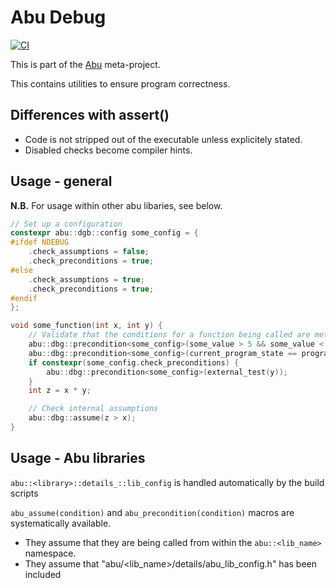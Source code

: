 # Abu Debug

[![CI](https://github.com/abu-lib/debug/actions/workflows/ci.yml/badge.svg)](https://github.com/abu-lib/debug/actions/workflows/ci.yml)

This is part of the [Abu](http://github.com/abu-lib/abu) meta-project.

This contains utilities to ensure program correctness.

## Differences with assert()

- Code is not stripped out of the executable unless explicitely stated.
- Disabled checks become compiler hints.

## Usage - general

**N.B.** For usage within other abu libaries, see below.

```cpp
// Set up a configuration
constexpr abu::dgb::config some_config = {
#ifdef NDEBUG
    .check_assumptions = false;
    .check_preconditions = true;
#else
    .check_assumptions = true;
    .check_preconditions = true;
#endif
};

void some_function(int x, int y) {
    // Validate that the conditions for a function being called are met
    abu::dbg::precondition<some_config>(some_value > 5 && some_value < 12);
    abu::dbg::precondition<some_config>(current_program_state == program_state::sane);
    if constexpr(some_config.check_preconditions) {
        abu::dbg::precondition<some_config>(external_test(y));
    }
    int z = x * y;

    // Check internal assumptions
    abu::dbg::assume(z > x);
}
```

## Usage - Abu libraries

`abu::<library>::details_::lib_config` is handled automatically by the build scripts

`abu_assume(condition)` and `abu_precondition(condition)` macros are 
systematically available.

- They assume that they are being called from within the `abu::<lib_name>` namespace.
- They assume that "abu/<lib_name>/details/abu_lib_config.h" has been included